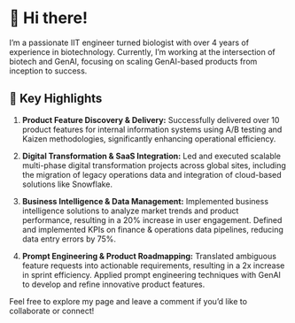 # 👋 Hi there!

I’m a passionate IIT engineer turned biologist with over 4 years of experience in biotechnology. Currently, I’m working at the intersection of biotech and GenAI, focusing on scaling GenAI-based products from inception to success.

## 🚀 Key Highlights

1. **Product Feature Discovery & Delivery:** Successfully delivered over 10 product features for internal information systems using A/B testing and Kaizen methodologies, significantly enhancing operational efficiency.
  
2. **Digital Transformation & SaaS Integration:** Led and executed scalable multi-phase digital transformation projects across global sites, including the migration of legacy operations data and integration of cloud-based solutions like Snowflake.

3. **Business Intelligence & Data Management:** Implemented business intelligence solutions to analyze market trends and product performance, resulting in a 20% increase in user engagement. Defined and implemented KPIs on finance & operations data pipelines, reducing data entry errors by 75%.

4. **Prompt Engineering & Product Roadmapping:** Translated ambiguous feature requests into actionable requirements, resulting in a 2x increase in sprint efficiency. Applied prompt engineering techniques with GenAI to develop and refine innovative product features.

Feel free to explore my page and leave a comment if you’d like to collaborate or connect!

<!---
NG-sama/NG-sama is a ✨ special ✨ repository because its `README.md` (this file) appears on your GitHub profile.
You can click the Preview link to take a look at your changes.
--->
